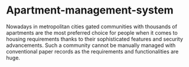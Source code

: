 # Apartment-management-system
Nowadays in metropolitan cities gated communities with thousands of
apartments are the most preferred choice for people when it comes to housing
requirements thanks to their sophisticated features and security
advancements. Such a community cannot be manually managed with
conventional paper records as the requirements and functionalities are huge. 
